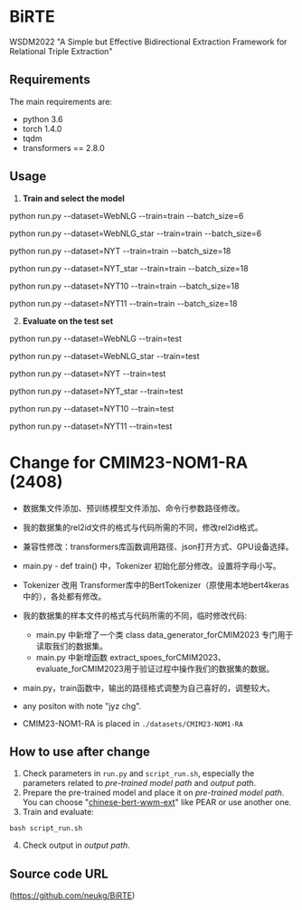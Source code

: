 # BiRTE
WSDM2022 "A Simple but Effective Bidirectional Extraction Framework for Relational Triple Extraction"

## Requirements
The main requirements are:
- python 3.6
- torch 1.4.0 
- tqdm
- transformers == 2.8.0

## Usage
1. **Train and select the model**

python run.py --dataset=WebNLG  --train=train  --batch_size=6

python run.py --dataset=WebNLG_star  --train=train  --batch_size=6

python run.py --dataset=NYT   --train=train  --batch_size=18

python run.py --dataset=NYT_star   --train=train  --batch_size=18

python run.py --dataset=NYT10   --train=train  --batch_size=18

python run.py --dataset=NYT11   --train=train  --batch_size=18

2. **Evaluate on the test set**

python run.py --dataset=WebNLG --train=test

python run.py --dataset=WebNLG_star --train=test

python run.py --dataset=NYT --train=test

python run.py --dataset=NYT_star --train=test

python run.py --dataset=NYT10 --train=test

python run.py --dataset=NYT11 --train=test


# Change for CMIM23-NOM1-RA (2408)

- 数据集文件添加、预训练模型文件添加、命令行参数路径修改。
- 我的数据集的rel2id文件的格式与代码所需的不同，修改rel2id格式。


- 兼容性修改：transformers库函数调用路径、json打开方式、GPU设备选择。


- main.py - def train() 中，Tokenizer 初始化部分修改。设置将字母小写。
- Tokenizer 改用 Transformer库中的BertTokenizer（原使用本地bert4keras中的），各处都有修改。
- 我的数据集的样本文件的格式与代码所需的不同，临时修改代码:
  - main.py 中新增了一个类 class data_generator_forCMIM2023 专门用于读取我们的数据集。
  - main.py 中新增函数 extract_spoes_forCMIM2023、evaluate_forCMIM2023用于验证过程中操作我们的数据集的数据。
- main.py，train函数中，输出的路径格式调整为自己喜好的，调整较大。
- any positon with note "jyz chg".
- CMIM23-NOM1-RA is placed in `./datasets/CMIM23-NOM1-RA`


## How to use after change

1. Check parameters in `run.py` and `script_run.sh`, especially the parameters related to *pre-trained model path* and *output path*.
2. Prepare the pre-trained model and place it on *pre-trained model path*. You can choose "[chinese-bert-wwm-ext](https://github.com/ymcui/Chinese-BERT-wwm)" like PEAR or use another one.
3. Train and evaluate: 
```shell
bash script_run.sh
```
4. Check output in *output path*.


## Source code URL
(https://github.com/neukg/BiRTE)
